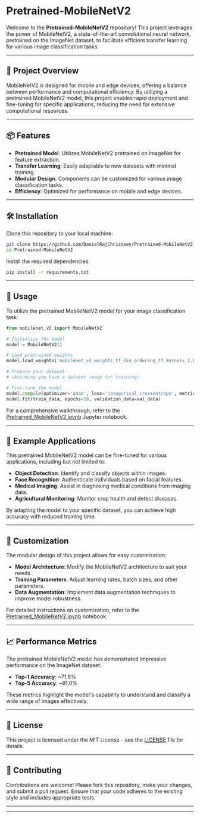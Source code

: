 # Pretrained-MobileNetV2

Welcome to the **Pretrained-MobileNetV2** repository! This project leverages the power of MobileNetV2, a state-of-the-art convolutional neural network, pretrained on the ImageNet dataset, to facilitate efficient transfer learning for various image classification tasks.

---

## 🚀 Project Overview

MobileNetV2 is designed for mobile and edge devices, offering a balance between performance and computational efficiency. By utilizing a pretrained MobileNetV2 model, this project enables rapid deployment and fine-tuning for specific applications, reducing the need for extensive computational resources.

---

## 📦 Features

* **Pretrained Model**: Utilizes MobileNetV2 pretrained on ImageNet for feature extraction.
* **Transfer Learning**: Easily adaptable to new datasets with minimal training.
* **Modular Design**: Components can be customized for various image classification tasks.
* **Efficiency**: Optimized for performance on mobile and edge devices.

---

## 🛠️ Installation

Clone this repository to your local machine:

```bash
git clone https://github.com/DanielRajChristeen/Pretrained-MobileNetV2.git
cd Pretrained-MobileNetV2
```

Install the required dependencies:

```bash
pip install -r requirements.txt
```

---

## 📘 Usage

To utilize the pretrained MobileNetV2 model for your image classification task:

```python
from mobilenet_v2 import MobileNetV2

# Initialize the model
model = MobileNetV2()

# Load pretrained weights
model.load_weights('mobilenet_v2_weights_tf_dim_ordering_tf_kernels_1.0.0.h5')

# Prepare your dataset
# (Assuming you have a dataset ready for training)

# Fine-tune the model
model.compile(optimizer='adam', loss='categorical_crossentropy', metrics=['accuracy'])
model.fit(train_data, epochs=10, validation_data=val_data)
```

For a comprehensive walkthrough, refer to the [Pretrained\_MobileNetV2.ipynb](https://github.com/DanielRajChristeen/Pretrained-MobileNetV2/blob/main/Pretrained_MobileNetV2.ipynb) Jupyter notebook.

---

## 🧪 Example Applications

This pretrained MobileNetV2 model can be fine-tuned for various applications, including but not limited to:

* **Object Detection**: Identify and classify objects within images.
* **Face Recognition**: Authenticate individuals based on facial features.
* **Medical Imaging**: Assist in diagnosing medical conditions from imaging data.
* **Agricultural Monitoring**: Monitor crop health and detect diseases.

By adapting the model to your specific dataset, you can achieve high accuracy with reduced training time.

---

## 🔧 Customization

The modular design of this project allows for easy customization:

* **Model Architecture**: Modify the MobileNetV2 architecture to suit your needs.
* **Training Parameters**: Adjust learning rates, batch sizes, and other parameters.
* **Data Augmentation**: Implement data augmentation techniques to improve model robustness.

For detailed instructions on customization, refer to the [Pretrained\_MobileNetV2.ipynb](https://github.com/DanielRajChristeen/Pretrained-MobileNetV2/blob/main/Pretrained_MobileNetV2.ipynb) notebook.

---

## 📈 Performance Metrics

The pretrained MobileNetV2 model has demonstrated impressive performance on the ImageNet dataset:

* **Top-1 Accuracy**: \~71.8%
* **Top-5 Accuracy**: \~91.0%

These metrics highlight the model's capability to understand and classify a wide range of images effectively.

---

## 📄 License

This project is licensed under the MIT License - see the [LICENSE](https://github.com/DanielRajChristeen/Pretrained-MobileNetV2/blob/main/LICENSE) file for details.

---

## 🤝 Contributing

Contributions are welcome! Please fork this repository, make your changes, and submit a pull request. Ensure that your code adheres to the existing style and includes appropriate tests.

---

---
